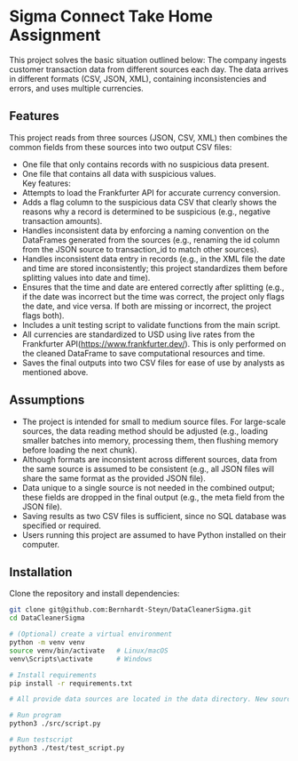 # Sigma Connect Take Home Assignment
This project solves the basic situation outlined below:
The company ingests customer transaction data from different sources each day.
The data arrives in different formats (CSV, JSON, XML), containing inconsistencies and errors, and uses multiple currencies.

## Features
This project reads from three sources (JSON, CSV, XML) then combines the common fields from these sources into two output CSV files:
- One file that only contains records with no suspicious data present.
- One file that contains all data with suspicious values. <br>
Key features:
- Attempts to load the Frankfurter API for accurate currency conversion.
- Adds a flag column to the suspicious data CSV that clearly shows the reasons why a record is determined to be suspicious (e.g., negative transaction amounts).
- Handles inconsistent data by enforcing a naming convention on the DataFrames generated from the sources (e.g., renaming the id column from the JSON source to transaction_id to match other sources).
- Handles inconsistent data entry in records (e.g., in the XML file the date and time are stored inconsistently; this project standardizes them before splitting values into date and time).
- Ensures that the time and date are entered correctly after splitting (e.g., if the date was incorrect but the time was correct, the project only flags the date, and vice versa. If both are missing or incorrect, the project flags both).
- Includes a unit testing script to validate functions from the main script.
- All currencies are standardized to USD using live rates from the Frankfurter API(https://www.frankfurter.dev/).
This is only performed on the cleaned DataFrame to save computational resources and time.
- Saves the final outputs into two CSV files for ease of use by analysts as mentioned above.

## Assumptions
- The project is intended for small to medium source files. For large-scale sources, the data reading method should be adjusted (e.g., loading smaller batches into memory, processing them, then flushing memory before loading the next chunk).
- Although formats are inconsistent across different sources, data from the same source is assumed to be consistent (e.g., all JSON files will share the same format as the provided JSON file).
- Data unique to a single source is not needed in the combined output; these fields are dropped in the final output (e.g., the meta field from the JSON file).
- Saving results as two CSV files is sufficient, since no SQL database was specified or required.
- Users running this project are assumed to have Python installed on their computer.
## Installation

Clone the repository and install dependencies:
```bash
git clone git@github.com:Bernhardt-Steyn/DataCleanerSigma.git
cd DataCleanerSigma

# (Optional) create a virtual environment
python -m venv venv
source venv/bin/activate   # Linux/macOS
venv\Scripts\activate      # Windows

# Install requirements
pip install -r requirements.txt

# All provide data sources are located in the data directory. New sources should be stored in this directory as well. The path flags will also need to be altered for the project to read new data sources.

# Run program
python3 ./src/script.py

# Run testscript
python3 ./test/test_script.py
